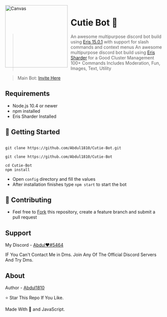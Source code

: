 <img width="200" height="200" align="left" style="float: left; margin: 0 10px 0 0;" alt="Canvas" src="https://cdn.discordapp.com/avatars/641844911813165056/64fc10d84618555816686f4b6c9f9517.jpg?size=2048">

# Cutie Bot 🤖

> An awesome multipurpose discord bot build using [Eris 15.0.1](https://discord.gg/eris) with support for slash commands and context menus
> An awesome multipurpose discord bot build using [Eris Sharder](https://github.com/Abdul1810/eris-sharder.git) for a Good Cluster Management
> 100+ Commands Includes Moderation, Fun, Images, Text, Utility

> Main Bot: [Invite Here](https://discord.com/oauth2/authorize?client_id=641844911813165056&permissions=8&scope=bot%20applications.commands)

## Requirements

- Node.js 10.4 or newer
- npm installed
- Eris Sharder Installed

## 🚀 Getting Started

```

git clone https://github.com/Abdul1810/Cutie-Bot.git

git clone https://github.com/Abdul1810/Cutie-Bot

cd Cutie-Bot
npm install
```

- Open `config` directory and fill the values
- After installation finishes type `npm start` to start the bot


## 🤝 Contributing

- Feel free to [Fork](https://github.com/Abdul1810/Cutie-Bot/fork) this repository, create a feature branch and submit a pull request

## Support

My Discord - [Abdul♥#5464](https://discord.com/users/737553088218529813)

IF You Can't Contact Me in Dms. Join Any Of The Official Discord Servers And Try Dms.

## About

Author - [Abdul1810](https://github.com/Abdul1810)

⭐ Star This Repo If You Like.

Made With 💖 and JavaScript.